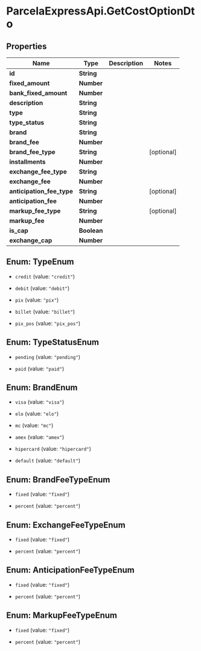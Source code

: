 # ParcelaExpressApi.GetCostOptionDto

## Properties

Name | Type | Description | Notes
------------ | ------------- | ------------- | -------------
**id** | **String** |  | 
**fixed_amount** | **Number** |  | 
**bank_fixed_amount** | **Number** |  | 
**description** | **String** |  | 
**type** | **String** |  | 
**type_status** | **String** |  | 
**brand** | **String** |  | 
**brand_fee** | **Number** |  | 
**brand_fee_type** | **String** |  | [optional] 
**installments** | **Number** |  | 
**exchange_fee_type** | **String** |  | 
**exchange_fee** | **Number** |  | 
**anticipation_fee_type** | **String** |  | [optional] 
**anticipation_fee** | **Number** |  | 
**markup_fee_type** | **String** |  | [optional] 
**markup_fee** | **Number** |  | 
**is_cap** | **Boolean** |  | 
**exchange_cap** | **Number** |  | 



## Enum: TypeEnum


* `credit` (value: `"credit"`)

* `debit` (value: `"debit"`)

* `pix` (value: `"pix"`)

* `billet` (value: `"billet"`)

* `pix_pos` (value: `"pix_pos"`)





## Enum: TypeStatusEnum


* `pending` (value: `"pending"`)

* `paid` (value: `"paid"`)





## Enum: BrandEnum


* `visa` (value: `"visa"`)

* `elo` (value: `"elo"`)

* `mc` (value: `"mc"`)

* `amex` (value: `"amex"`)

* `hipercard` (value: `"hipercard"`)

* `default` (value: `"default"`)





## Enum: BrandFeeTypeEnum


* `fixed` (value: `"fixed"`)

* `percent` (value: `"percent"`)





## Enum: ExchangeFeeTypeEnum


* `fixed` (value: `"fixed"`)

* `percent` (value: `"percent"`)





## Enum: AnticipationFeeTypeEnum


* `fixed` (value: `"fixed"`)

* `percent` (value: `"percent"`)





## Enum: MarkupFeeTypeEnum


* `fixed` (value: `"fixed"`)

* `percent` (value: `"percent"`)




